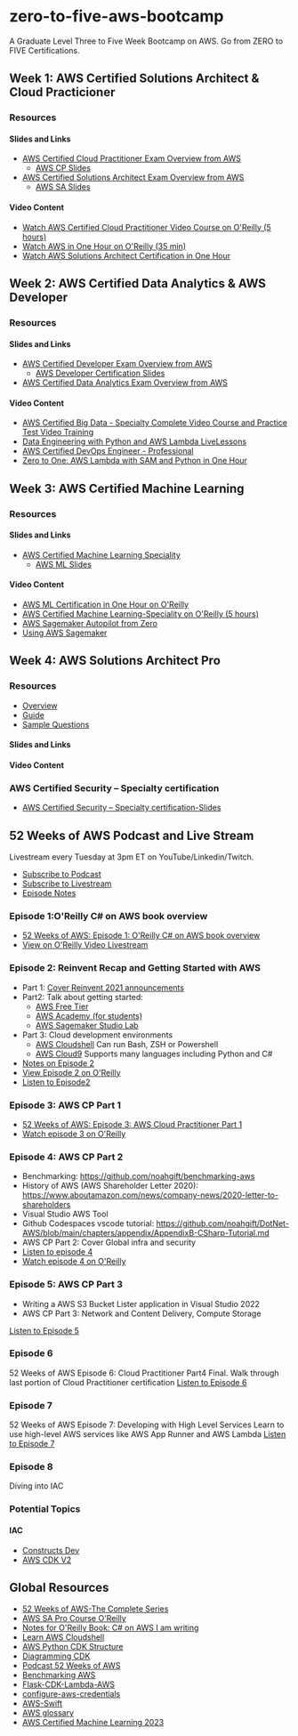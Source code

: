 # zero-to-five-aws-bootcamp
A Graduate Level Three to Five Week Bootcamp on AWS. Go from ZERO to FIVE Certifications.

## Week 1:  AWS Certified Solutions Architect & Cloud Practicioner


### Resources

#### Slides and Links
* [AWS Certified Cloud Practitioner Exam Overview from AWS](https://aws.amazon.com/certification/certified-cloud-practitioner/)
  * [AWS CP Slides](https://drive.google.com/drive/folders/1aWlpDJ_Z-UXizsmfNGR-lGUzXnTgMoq3?usp=sharing)   
* [AWS Certified Solutions Architect Exam Overview from AWS](https://aws.amazon.com/certification/certified-solutions-architect-associate/)
  * [AWS SA Slides](https://drive.google.com/drive/folders/1qhlwvlLejIhWa_vHvI7CF29VK3_wSyXr?usp=sharing)

#### Video Content
* [Watch AWS Certified Cloud Practitioner Video Course on O'Reilly (5 hours)](https://learning.oreilly.com/videos/aws-certified-cloud/60644VIDEOPAIML/)
* [Watch AWS in One Hour on O'Reilly (35 min)](https://learning.oreilly.com/videos/aws-in-one/61092021VIDEOPAIMLL/)
* [Watch AWS Solutions Architect Certification in One Hour](https://learning.oreilly.com/videos/aws-solutions-architect/61132021VIDEOPAIML/)

## Week 2:  AWS Certified Data Analytics & AWS Developer

### Resources

#### Slides and Links
* [AWS Certified Developer Exam Overview from AWS](https://aws.amazon.com/certification/certified-developer-associate/)
  * [AWS Developer Certification Slides](https://drive.google.com/drive/folders/1f6Op27XfAW4LajwDFnZ42LHXUQ-gWV2X?usp=sharing) 
* [AWS Certified Data Analytics Exam Overview from AWS](https://aws.amazon.com/certification/certified-data-analytics-specialty/)

#### Video Content
* [AWS Certified Big Data - Specialty Complete Video Course and Practice Test Video Training](https://learning.oreilly.com/videos/aws-certified-big/9780135772324/)
* [Data Engineering with Python and AWS Lambda LiveLessons](https://learning.oreilly.com/videos/data-engineering-with/9780135964330/)
* [AWS Certified DevOps Engineer - Professional](https://learning.oreilly.com/videos/aws-certified-devops/9780136612919/)
* [Zero to One: AWS Lambda with SAM and Python in One Hour](https://learning.oreilly.com/videos/zero-to-one/60304VIDEOPAIML/)

## Week 3:  AWS Certified Machine Learning

### Resources

#### Slides and Links
* [AWS Certified Machine Learning Speciality](https://aws.amazon.com/certification/certified-machine-learning-specialty/)
  * [AWS ML Slides](https://drive.google.com/drive/folders/1lI9v1K0BWbhpbgi6Ri2EmHvbggrEWYpi?usp=sharing)
 
#### Video Content

* [AWS ML Certification in One Hour on O'Reilly](https://learning.oreilly.com/videos/aws-machine-learning/61232021VIDEOPAIML/)
* [AWS Certified Machine Learning-Speciality on O'Reilly (5 hours)](https://learning.oreilly.com/videos/aws-certified-machine/9780135556597/)
* [AWS Sagemaker Autopilot from Zero](https://learning.oreilly.com/videos/aws-sagemaker-autopilot/60262021VIDEOPAIML/)
* [Using AWS Sagemaker](https://learning.oreilly.com/videos/using-aws-sagemaker/11172021VIDEOPAIML/)

## Week 4:  AWS Solutions Architect Pro
### Resources

* [Overview](https://aws.amazon.com/certification/certified-solutions-architect-professional)					
* [Guide](https://d1.awsstatic.com/training-and-certification/docs-sa-pro/AWS-Certified-Solutions-Architect-Professional_Exam-Guide.pdf)					
* [Sample Questions](https://d1.awsstatic.com/training-and-certification/docs-sa-pro/AWS-Certified-Solutions-Architect-Professional_Sample-Questions.pdf)					

#### Slides and Links
#### Video Content

### AWS Certified Security – Specialty certification


* [AWS Certified Security – Specialty certification-Slides](https://drive.google.com/drive/folders/125WejjWFlEQ7zokzVfKoYeYlleD_OZOl?usp=sharing)

## 52 Weeks of AWS Podcast and Live Stream

Livestream every Tuesday at 3pm ET on YouTube/Linkedin/Twitch.

* [Subscribe to Podcast](https://podcast.paiml.com)
* [Subscribe to Livestream](https://www.youtube.com/c/PragmaticAILabs)
* [Episode Notes](https://github.com/noahgift/aws-bootcamp/blob/main/episodes)

### Episode 1:O'Reilly C# on AWS book overview
 
 * [52 Weeks of AWS: Episode 1: O'Reilly C# on AWS book overview](https://podcast.paiml.com/episodes/52-weeks-of-aws-episode-1-oreilly-c-on-aws-book-overview)
 * [View on O'Reilly Video Livestream](https://learning.oreilly.com/videos/52-weeks-of/12072021VIDEOPAIML/)

### Episode 2:  Reinvent Recap and Getting Started with AWS

* Part 1:  [Cover Reinvent 2021 announcements](https://aws.amazon.com/blogs/aws/top-announcements-of-aws-reinvent-2021/?nc2=h_rei_ht)
* Part2: Talk about getting started:
  * [AWS Free Tier](https://aws.amazon.com/free/)
  * [AWS Academy (for students)](https://aws.amazon.com/training/awsacademy/)
  * [AWS Sagemaker Studio Lab](https://aws.amazon.com/sagemaker/studio-lab/)
* Part 3:  Cloud development environments
  * [AWS Cloudshell](https://aws.amazon.com/cloudshell/) Can run Bash, ZSH or Powershell
  * [AWS Cloud9](https://aws.amazon.com/cloud9/) Supports many languages including Python and C#   
* [Notes on Episode 2](https://github.com/noahgift/aws-bootcamp/blob/main/episodes/episode2-dec14-2021.md)
* [View Episode 2 on O'Reilly](https://learning.oreilly.com/videos/52-weeks-of/12142021VIDEOPAIML/)
* [Listen to Episode2](https://52-weeks-of-cloud.simplecast.com/episodes/52-weeks-of-aws-episode-2-reinvent-2021-and-getting-started-with-aws)

### Episode 3:  AWS CP Part 1

* [52 Weeks of AWS: Episode 3: AWS Cloud Practitioner Part 1](https://52-weeks-of-cloud.simplecast.com/episodes/52-weeks-of-aws-episode-3-aws-cloud-practitioner-part-1)
* [Watch episode 3 on O'Reilly](https://learning.oreilly.com/videos/52-weeks-of/122132021VIDEOPAIML/)

### Episode 4:  AWS CP Part 2

* Benchmarking:  https://github.com/noahgift/benchmarking-aws
* History of AWS (AWS Shareholder Letter 2020):  https://www.aboutamazon.com/news/company-news/2020-letter-to-shareholders
* Visual Studio AWS Tool
* Github Codespaces vscode tutorial:  https://github.com/noahgift/DotNet-AWS/blob/main/chapters/appendix/AppendixB-CSharp-Tutorial.md
* AWS CP Part 2:  Cover Global infra and security
* [Listen to episode 4](https://52-weeks-of-cloud.simplecast.com/episodes/52-weeks-of-aws-episode-4-aws-cloud-practitioner-part-2)
* [Watch episode 4 on O'Reilly](https://learning.oreilly.com/videos/52-weeks-of/122132021VIDEOPAIML/)

### Episode 5:  AWS CP Part 3

* Writing a AWS S3 Bucket Lister application in Visual Studio 2022
* AWS CP Part 3:  Network and Content Delivery, Compute Storage

[Listen to Episode 5](https://podcast.paiml.com/episodes/52-weeks-of-aws-episode-5-cloud-practitioner-part3-network-and-content-delivery-compute-storage)

### Episode 6

52 Weeks of AWS Episode 6: Cloud Practitioner Part4 Final. Walk through last portion of Cloud Practitioner certification
[Listen to Episode 6](https://podcast.paiml.com/episodes/52-weeks-of-aws-episode-6-cloud-practitioner-part4-final)

### Episode 7

52 Weeks of AWS Episode 7: Developing with High Level Services 
Learn to use high-level AWS services like AWS App Runner and AWS Lambda
[Listen to Episode 7](https://podcast.paiml.com/episodes/52-weeks-of-aws-episode-7-developing-with-high-level-services)

### Episode 8

Diving into IAC



### Potential Topics

#### IAC

* [Constructs Dev](https://constructs.dev)
* [AWS CDK V2](https://docs.aws.amazon.com/cdk/v2/guide/home.html)

## Global Resources

* [52 Weeks of AWS-The Complete Series](https://learning.oreilly.com/videos/52-weeks-of/080232022VIDEOPAIML/)
* [AWS SA Pro Course O'Reilly](https://learning.oreilly.com/videos/aws-solutions-architect/021222022VIDEOPAIML/)
* [Notes for O'Reilly Book:  C# on AWS I am writing](https://github.com/noahgift/DotNet-AWS)
* [Learn AWS Cloudshell](https://learning.oreilly.com/videos/learn-aws-cloudshell/11212021VIDEOPAIML/)
* [AWS Python CDK Structure](https://aws.amazon.com/blogs/developer/recommended-aws-cdk-project-structure-for-python-applications/)
* [Diagramming CDK](https://github.com/pistazie/cdk-dia)
* [Podcast 52 Weeks of AWS](https://podcast.paiml.com)
* [Benchmarking AWS](https://github.com/noahgift/benchmarking-aws)
* [Flask-CDK-Lambda-AWS](https://github.com/cdk-patterns/serverless/blob/main/the-lambda-trilogy/README.md)
* [configure-aws-credentials](https://github.com/aws-actions/configure-aws-credentials)
* [AWS-Swift](https://aws.amazon.com/blogs/developer/announcing-new-aws-sdk-for-swift-alpha-release/)
* [AWS glossary](https://docs.aws.amazon.com/general/latest/gr/glos-chap.html)
* [AWS Certified Machine Learning 2023](https://learning.oreilly.com/videos/aws-certified-machine/10282022VIDEOPAIML/)

